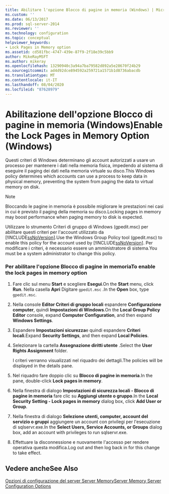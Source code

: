 ```yaml
---
title: Abilitare l'opzione Blocco di pagine in memoria (Windows) | Microsoft Docs
ms.custom: ''
ms.date: 06/13/2017
ms.prod: sql-server-2014
ms.reviewer: ''
ms.technology: configuration
ms.topic: conceptual
helpviewer_keywords:
- Lock Pages in Memory option
ms.assetid: cd581fbc-4747-439e-87f9-2f18e39c5bb9
author: MikeRayMSFT
ms.author: mikeray
ms.openlocfilehash: 13290940c3a94a7ba79582d892a5e28670f24b29
ms.sourcegitcommit: ad4d92dce894592a259721a1571b1d8736abacdb
ms.translationtype: MT
ms.contentlocale: it-IT
ms.lasthandoff: 08/04/2020
ms.locfileid: "87628979"
---
```

# <a name="enable-the-lock-pages-in-memory-option-windows"></a><span data-ttu-id="9048b-102">Abilitazione dell'opzione Blocco di pagine in memoria (Windows)</span><span class="sxs-lookup"><span data-stu-id="9048b-102">Enable the Lock Pages in Memory Option (Windows)</span></span>
  <span data-ttu-id="9048b-103">Questi criteri di Windows determinano gli account autorizzati a usare un processo per mantenere i dati nella memoria fisica, impedendo al sistema di eseguire il paging dei dati nella memoria virtuale su disco.</span><span class="sxs-lookup"><span data-stu-id="9048b-103">This Windows policy determines which accounts can use a process to keep data in physical memory, preventing the system from paging the data to virtual memory on disk.</span></span>  
  
> [!NOTE]  
>  <span data-ttu-id="9048b-104">Bloccando le pagine in memoria è possibile migliorare le prestazioni nei casi in cui è previsto il paging della memoria su disco.</span><span class="sxs-lookup"><span data-stu-id="9048b-104">Locking pages in memory may boost performance when paging memory to disk is expected.</span></span>  
  
 <span data-ttu-id="9048b-105">Utilizzare lo strumento Criteri di gruppo di Windows (gpedit.msc) per abilitare questi criteri per l'account utilizzato da [!INCLUDE[ssNoVersion](../../includes/ssnoversion-md.md)].</span><span class="sxs-lookup"><span data-stu-id="9048b-105">Use the Windows Group Policy tool (gpedit.msc) to enable this policy for the account used by [!INCLUDE[ssNoVersion](../../includes/ssnoversion-md.md)].</span></span> <span data-ttu-id="9048b-106">Per modificare i criteri, è necessario essere un amministratore di sistema.</span><span class="sxs-lookup"><span data-stu-id="9048b-106">You must be a system administrator to change this policy.</span></span>  
  
### <a name="to-enable-the-lock-pages-in-memory-option"></a><span data-ttu-id="9048b-107">Per abilitare l'opzione Blocco di pagine in memoria</span><span class="sxs-lookup"><span data-stu-id="9048b-107">To enable the lock pages in memory option</span></span>  
  
1.  <span data-ttu-id="9048b-108">Fare clic sul menu **Start** e scegliere **Esegui**.</span><span class="sxs-lookup"><span data-stu-id="9048b-108">On the **Start** menu, click **Run**.</span></span> <span data-ttu-id="9048b-109">Nella casella **Apri** Digitare `gpedit.msc` .</span><span class="sxs-lookup"><span data-stu-id="9048b-109">In the **Open** box, type `gpedit.msc`.</span></span>  
  
2.  <span data-ttu-id="9048b-110">Nella console **Editor Criteri di gruppo locali** espandere **Configurazione computer**, quindi **Impostazioni di Windows**.</span><span class="sxs-lookup"><span data-stu-id="9048b-110">On the **Local Group Policy Editor** console, expand **Computer Configuration**, and then expand **Windows Settings**.</span></span>  
  
3.  <span data-ttu-id="9048b-111">Espandere **Impostazioni sicurezza**e quindi espandere **Criteri locali**.</span><span class="sxs-lookup"><span data-stu-id="9048b-111">Expand **Security Settings**, and then expand **Local Policies**.</span></span>  
  
4.  <span data-ttu-id="9048b-112">Selezionare la cartella **Assegnazione diritti utente** .</span><span class="sxs-lookup"><span data-stu-id="9048b-112">Select the **User Rights Assignment** folder.</span></span>  
  
     <span data-ttu-id="9048b-113">I criteri verranno visualizzati nel riquadro dei dettagli.</span><span class="sxs-lookup"><span data-stu-id="9048b-113">The policies will be displayed in the details pane.</span></span>  
  
5.  <span data-ttu-id="9048b-114">Nel riquadro fare doppio clic su **Blocco di pagine in memoria**.</span><span class="sxs-lookup"><span data-stu-id="9048b-114">In the pane, double-click **Lock pages in memory**.</span></span>  
  
6.  <span data-ttu-id="9048b-115">Nella finestra di dialogo **Impostazioni di sicurezza locali - Blocco di pagine in memoria** fare clic su **Aggiungi utente o gruppo**.</span><span class="sxs-lookup"><span data-stu-id="9048b-115">In the **Local Security Setting - Lock pages in memory** dialog box, click **Add User or Group**.</span></span>  
  
7.  <span data-ttu-id="9048b-116">Nella finestra di dialogo **Selezione utenti, computer, account del servizio o gruppi** aggiungere un account con privilegi per l'esecuzione di sqlservr.exe.</span><span class="sxs-lookup"><span data-stu-id="9048b-116">In the **Select Users, Service Accounts, or Groups** dialog box, add an account with privileges to run sqlservr.exe.</span></span>  
  
8.  <span data-ttu-id="9048b-117">Effettuare la disconnessione e nuovamente l'accesso per rendere operativa questa modifica.</span><span class="sxs-lookup"><span data-stu-id="9048b-117">Log out and then log back in for this change to take effect.</span></span>  
  
## <a name="see-also"></a><span data-ttu-id="9048b-118">Vedere anche</span><span class="sxs-lookup"><span data-stu-id="9048b-118">See Also</span></span>  
 [<span data-ttu-id="9048b-119">Opzioni di configurazione del server Server Memory</span><span class="sxs-lookup"><span data-stu-id="9048b-119">Server Memory Server Configuration Options</span></span>](server-memory-server-configuration-options.md)  
  
  

